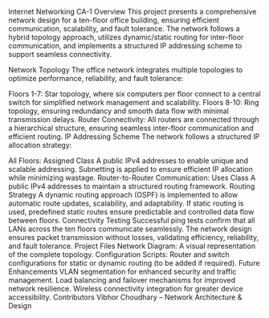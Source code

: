 Internet Networking CA-1
Overview
This project presents a comprehensive network design for a ten-floor office building, ensuring efficient communication, scalability, and fault tolerance. The network follows a hybrid topology approach, utilizes dynamic/static routing for inter-floor communication, and implements a structured IP addressing scheme to support seamless connectivity.

Network Topology
The office network integrates multiple topologies to optimize performance, reliability, and fault tolerance:

Floors 1-7: Star topology, where six computers per floor connect to a central switch for simplified network management and scalability.
Floors 8-10: Ring topology, ensuring redundancy and smooth data flow with minimal transmission delays.
Router Connectivity: All routers are connected through a hierarchical structure, ensuring seamless inter-floor communication and efficient routing.
IP Addressing Scheme
The network follows a structured IP allocation strategy:

All Floors: Assigned Class A public IPv4 addresses to enable unique and scalable addressing.
Subnetting is applied to ensure efficient IP allocation while minimizing wastage.
Router-to-Router Communication: Uses Class A public IPv4 addresses to maintain a structured routing framework.
Routing Strategy
A dynamic routing approach (OSPF) is implemented to allow automatic route updates, scalability, and adaptability.
If static routing is used, predefined static routes ensure predictable and controlled data flow between floors.
Connectivity Testing
Successful ping tests confirm that all LANs across the ten floors communicate seamlessly.
The network design ensures packet transmission without losses, validating efficiency, reliability, and fault tolerance.
Project Files
Network Diagram: A visual representation of the complete topology.
Configuration Scripts: Router and switch configurations for static or dynamic routing (to be added if required).
Future Enhancements
VLAN segmentation for enhanced security and traffic management.
Load balancing and failover mechanisms for improved network resilience.
Wireless connectivity integration for greater device accessibility.
Contributors
Vibhor Choudhary – Network Architecture & Design

